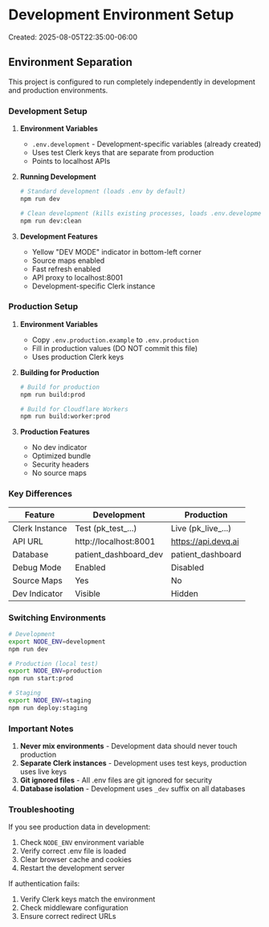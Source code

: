 # Development Environment Setup
Created: 2025-08-05T22:35:00-06:00

## Environment Separation

This project is configured to run completely independently in development and production environments.

### Development Setup

1. **Environment Variables**
   - `.env.development` - Development-specific variables (already created)
   - Uses test Clerk keys that are separate from production
   - Points to localhost APIs

2. **Running Development**
   ```bash
   # Standard development (loads .env by default)
   npm run dev
   
   # Clean development (kills existing processes, loads .env.development)
   npm run dev:clean
   ```

3. **Development Features**
   - Yellow "DEV MODE" indicator in bottom-left corner
   - Source maps enabled
   - Fast refresh enabled
   - API proxy to localhost:8001
   - Development-specific Clerk instance

### Production Setup

1. **Environment Variables**
   - Copy `.env.production.example` to `.env.production`
   - Fill in production values (DO NOT commit this file)
   - Uses production Clerk keys

2. **Building for Production**
   ```bash
   # Build for production
   npm run build:prod
   
   # Build for Cloudflare Workers
   npm run build:worker:prod
   ```

3. **Production Features**
   - No dev indicator
   - Optimized bundle
   - Security headers
   - No source maps

### Key Differences

| Feature | Development | Production |
|---------|------------|------------|
| Clerk Instance | Test (pk_test_...) | Live (pk_live_...) |
| API URL | http://localhost:8001 | https://api.devq.ai |
| Database | patient_dashboard_dev | patient_dashboard |
| Debug Mode | Enabled | Disabled |
| Source Maps | Yes | No |
| Dev Indicator | Visible | Hidden |

### Switching Environments

```bash
# Development
export NODE_ENV=development
npm run dev

# Production (local test)
export NODE_ENV=production
npm run start:prod

# Staging
export NODE_ENV=staging
npm run deploy:staging
```

### Important Notes

1. **Never mix environments** - Development data should never touch production
2. **Separate Clerk instances** - Development uses test keys, production uses live keys
3. **Git ignored files** - All .env files are git ignored for security
4. **Database isolation** - Development uses `_dev` suffix on all databases

### Troubleshooting

If you see production data in development:
1. Check `NODE_ENV` environment variable
2. Verify correct .env file is loaded
3. Clear browser cache and cookies
4. Restart the development server

If authentication fails:
1. Verify Clerk keys match the environment
2. Check middleware configuration
3. Ensure correct redirect URLs